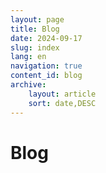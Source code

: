 ```yaml
---
layout: page
title: Blog
date: 2024-09-17
slug: index
lang: en
navigation: true
content_id: blog
archive:
    layout: article
    sort: date,DESC
---
```

# Blog

<!--: archive :-->